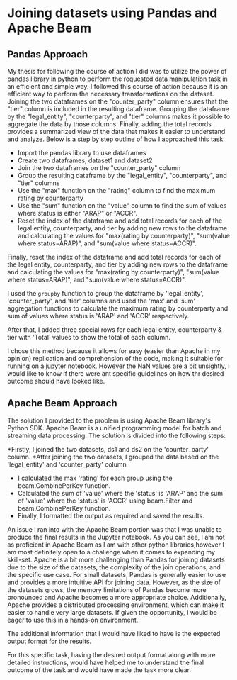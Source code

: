 
# Joining datasets using Pandas and Apache Beam



## Pandas Approach

My thesis for following the course of action I did was to utilize the power of pandas library in python to perform the requested data manipulation task in an efficient and simple way. I followed this course of action because it is an efficient way to perform the necessary transformations on the dataset. Joining the two dataframes on the "counter_party" column ensures that the "tier" column is included in the resulting dataframe. Grouping the dataframe by the "legal_entity", "counterparty", and "tier" columns makes it possible to aggregate the data by those columns. Finally, adding the total records provides a summarized view of the data that makes it easier to understand and analyze. Below is a step by step outline of how I approached this task. 


* Import the pandas library to use dataframes
* Create two dataframes, dataset1 and dataset2
* Join the two dataframes on the "counter_party" column
* Group the resulting dataframe by the "legal_entity", "counterparty", and "tier" columns
* Use the "max" function on the "rating" column to find the maximum rating by counterparty
* Use the "sum" function on the "value" column to find the sum of values where status is either "ARAP" or "ACCR".
* Reset the index of the dataframe and add total records for each of the legal entity, counterparty, and tier by adding new rows to the dataframe and calculating the values for "max(rating by counterparty)", "sum(value where status=ARAP)", and "sum(value where status=ACCR)".

Finally, reset the index of the dataframe and add total records for each of the legal entity, counterparty, and tier by adding new rows to the dataframe and calculating the values for "max(rating by counterparty)", "sum(value where status=ARAP)", and "sum(value where status=ACCR)".

I used the `groupby` function to group the dataframe by 'legal_entity', 'counter_party', and 'tier' columns and used the 'max' and 'sum' aggregation functions to calculate the maximum rating by counterparty and sum of values where status is 'ARAP' and 'ACCR' respectively.

After that, I added three special rows for each legal entity, counterparty & tier with 'Total' values to show the total of each column.

I chose this method because it allows for easy (easier than Apache in my opinion) replication and comprehension of the code, making it suitable for running on a jupyter notebook. However the NaN values are a bit unsightly, I would like to know if there were ant specific guidelines on how thr desired outcome should have looked like.



## Apache Beam Approach

The solution I provided to the problem is using Apache Beam library's Python SDK. Apache Beam is a unified programming model for batch and streaming data processing. The solution is divided into the following steps:

*Firstly, I joined the two datasets, ds1 and ds2 on the 'counter_party' column.
*After joining the two datasets, I grouped the data based on the 'legal_entity' and 'counter_party' column
* I calculated the max 'rating' for each group using the beam.CombinePerKey function.
* Calculated the sum of 'value' where the 'status' is 'ARAP' and the sum of 'value' where the 'status' is 'ACCR' using beam.Filter and beam.CombinePerKey function.
* Finally, I formatted the output as required and saved the results.


An issue I ran into with the Apache Beam portion was that I was unable to produce the final results in the Jupyter notebook. As you can see, I am not as proficient in Apache Beam as I am with other python libraries,however I am most definitely open to a challenge when it comes to expanding my skill-set. Apache is a bit more challenging than Pandas for joining datasets due to the size of the datasets, the complexity of the join operations, and the specific use case. For small datasets, Pandas is generally easier to use and provides a more intuitive API for joining data. However, as the size of the datasets grows, the memory limitations of Pandas become more pronounced and Apache becomes a more appropriate choice. Additionally, Apache provides a distributed processing environment, which can make it easier to handle very large datasets. If given the opportunity, I would be eager to use this in a hands-on environment.

The additional information that I would have liked to have is the expected output format for the results.

For  this specific task, having the desired output format along with more detailed instructions,  would have helped me to understand the final outcome of the task and would have made the task more clear.







